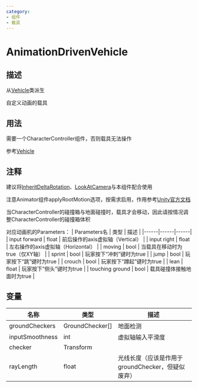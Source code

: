 ```yaml
---
category: 
- 组件
- 载具
---
```

# AnimationDrivenVehicle

## 描述
从[Vehicle](./Vehicle.md)类派生

自定义动画的载具
## 用法
需要一个CharacterController组件，否则载具无法操作

参考[Vehicle](./Vehicle.md)
## 注释
建议将[InheritDeltaRotation](./InheritDeltaRotation.md)、[LookAtCamera](./LookAtCamera.md)与本组件配合使用

注意Animator组件applyRootMotion选项，按需求启用，作用参考[Unity官方文档](https://docs.unity.cn/cn/2020.3/Manual/class-Animator.html)

当CharacterController的碰撞箱与地面碰撞时，载具才会移动，因此请按情况调整CharacterController的碰撞箱体积

对应动画机的Parameters：
| Parameters名 | 类型 | 描述 |
|------|------|------|
| input forward | float | 前后操作的axis虚拟轴（Vertical） |
| input right | float | 左右操作的axis虚拟轴（Horizontal） |
| moving | bool | 当载具在移动时为true（仅XY轴） |
| sprint | bool | 玩家按下“冲刺”键时为true |
| jump | bool | 玩家按下“跳”键时为true |
| crouch | bool | 玩家按下“蹲起”键时为true |
| lean | float | 玩家按下“侧头”键时为true |
| touching ground | bool | 载具碰撞体接触地面时为true |

## 变量
| 名称 | 类型 | 描述 |
| ----------- | ----------- | ----------- |
| groundCheckers | GroundChecker[] | 地面检测 |
| inputSmoothness | int | 虚拟轴输入平滑度 |
| checker | Transform |  |
| rayLength | float  | 光线长度（应该是作用于groundChecker，但疑似废弃） |
